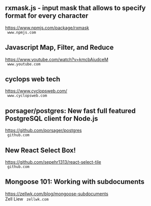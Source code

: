 ## rxmask.js - input mask that allows to specify format for every character  
https://www.npmjs.com/package/rxmask  
 ` www.npmjs.com`
  

## Javascript Map, Filter, and Reduce  
https://www.youtube.com/watch?v=kmcbAiudceM  
 ` www.youtube.com`
  

## cyclops web tech  
https://www.cyclopsweb.com/  
 ` www.cyclopsweb.com`
  

## porsager/postgres: New fast full featured PostgreSQL client for Node.js  
https://github.com/porsager/postgres  
 ` github.com`
  

## New React Select Box!  
https://github.com/sepehr1313/react-select-tile  
 ` github.com`
  

## Mongoose 101: Working with subdocuments  
https://zellwk.com/blog/mongoose-subdocuments  
Zell Liew ` zellwk.com`
  

